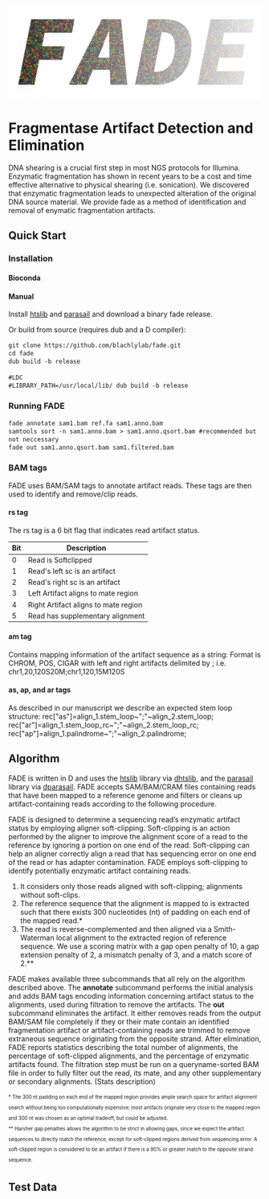 ![alt text](https://github.com/blachlylab/fade/raw/master/logo/fade_logo.png "FADE")

# **F**ragmentase **A**rtifact **D**etection and **E**limination

DNA shearing is a crucial first step in most NGS protocols for Illumina. Enzymatic fragmentation has shown in recent years to be a cost and time effective alternative to physical shearing (i.e. sonication). We discovered that enzymatic fragmentation leads to unexpected alteration of the original DNA source material. We provide fade as a method of identification and removal of enymatic fragmentation artifacts.

## Quick Start

### Installation

#### Bioconda

#### Manual
Install [htslib](http://www.htslib.org/download/) and [parasail](https://github.com/jeffdaily/parasail#compiling-and-installing) and download a binary fade release.

Or build from source (requires dub and a D compiler):
```
git clone https://github.com/blachlylab/fade.git 
cd fade
dub build -b release

#LDC
#LIBRARY_PATH=/usr/local/lib/ dub build -b release
```

### Running FADE
```
fade annotate sam1.bam ref.fa sam1.anno.bam
samtools sort -n sam1.anno.bam > sam1.anno.qsort.bam #recommended but not neccessary
fade out sam1.anno.qsort.bam sam1.filtered.bam
```

### BAM tags
FADE uses BAM/SAM tags to annotate artifact reads. These tags are then used to identify and remove/clip reads.

#### rs tag
The rs tag is a 6 bit flag that indicates read artifact status.

| Bit | Description                         |
|-----|-------------------------------------|
|0	  |Read is Softclipped                  | 
|1	  |Read's left sc is an artifact        |
|2    |Read's right sc is an artifact       |
|3    |Left Artifact aligns to mate region  |
|4    |Right Artifact aligns to mate region |
|5	  |Read has supplementary alignment     |

#### am tag
Contains mapping information of the artifact sequence as a string:
Format is CHROM, POS, CIGAR with left and right artifacts delimited by ;
i.e.   chr1,20,120S20M;chr1,120,15M120S

#### as, ap, and ar tags
As described in our manuscript we describe an expected stem loop structure:
rec["as"]=align_1.stem_loop~";"~align_2.stem_loop;
rec["ar"]=align_1.stem_loop_rc~";"~align_2.stem_loop_rc;
rec["ap"]=align_1.palindrome~";"~align_2.palindrome;

## Algorithm
FADE is written in D and uses the [htslib](http://www.htslib.org/download/) library via [dhtslib](https://github.com/blachlylab/dhtslib.git), and the [parasail](https://github.com/jeffdaily/parasail) library via [dparasail](https://github.com/blachlylab/dparasail). FADE accepts SAM/BAM/CRAM files containing reads that have been mapped to a reference genome and filters or cleans up artifact-containing reads according to the following procedure. 

FADE is designed to determine a sequencing read’s enzymatic artifact status by employing aligner soft-clipping. Soft-clipping is an action performed by the aligner to improve the alignment score of a read to the reference by ignoring a portion on one end of the read. Soft-clipping can help an aligner correctly align a read that has sequencing error on one end of the read or has adapter contamination. FADE employs soft-clipping to identify potentially enzymatic artifact containing reads. 
1. It considers only those reads aligned with soft-clipping; alignments without soft-clips. 
2. The reference sequence that the alignment is mapped to is extracted such that there exists 300 nucleotides (nt) of padding on each end of the mapped read.\* 
3. The read is reverse-complemented and then aligned via a Smith-Waterman local alignment to the extracted region of reference sequence. We use a scoring matrix with a gap open penalty of 10, a gap extension penalty of 2, a mismatch penalty of 3, and a match score of 2.\*\* 

FADE makes available three subcommands that all rely on the algorithm described above. The **annotate** subcommand performs the initial analysis and adds BAM tags encoding information concerning artifact status to the alignments, used during filtration to remove the artifacts. The **out** subcommand eliminates the artifact. It either removes reads from the output BAM/SAM file completely if they or their mate contain an identified fragmentation artifact or artifact-containing reads are trimmed to remove extraneous sequence originating from the opposite strand. After elimination, FADE reports statistics describing the total number of alignments, the percentage of soft-clipped alignments, and the percentage of enzymatic artifacts found. The filtration step must be run on a queryname-sorted BAM file in order to fully filter out the read, its mate, and any other supplementary or secondary alignments. (Stats description)

<sub><sup>\* The 300 nt padding on each end of the mapped region provides ample search space for artifact alignment search without being too computationally expensive; most artifacts originate very close to the mapped region and 300 nt was chosen as an optimal tradeoff, but could be adjusted.</sub></sup>
<br/><sub><sup>\*\* Harsher gap penalties allows the algorithm to be strict in allowing gaps, since we expect the artifact sequences to directly match the reference, except for soft-clipped regions derived from sequencing error. A soft-clipped region is considered to be an artifact if there is a 90% or greater match to the opposite strand sequence. </sub></sup>

## Test Data
